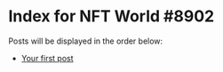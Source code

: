 # Index for NFT World #8902
Posts will be displayed in the order below:

- [Your first post](./001-first.md)

